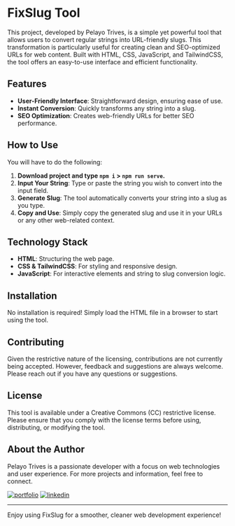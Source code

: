 # FixSlug Tool

This project, developed by Pelayo Trives, is a simple yet powerful tool that allows users to convert regular strings into URL-friendly slugs. This transformation is particularly useful for creating clean and SEO-optimized URLs for web content. Built with HTML, CSS, JavaScript, and TailwindCSS, the tool offers an easy-to-use interface and efficient functionality.

## Features

- **User-Friendly Interface**: Straightforward design, ensuring ease of use.
- **Instant Conversion**: Quickly transforms any string into a slug.
- **SEO Optimization**: Creates web-friendly URLs for better SEO performance.

## How to Use

You will have to do the following:

1. **Download project and type `npm i` > `npm run serve`.**
2. **Input Your String**: Type or paste the string you wish to convert into the input field.
3. **Generate Slug**: The tool automatically converts your string into a slug as you type.
4. **Copy and Use**: Simply copy the generated slug and use it in your URLs or any other web-related context.

## Technology Stack

- **HTML**: Structuring the web page.
- **CSS & TailwindCSS**: For styling and responsive design.
- **JavaScript**: For interactive elements and string to slug conversion logic.

## Installation

No installation is required! Simply load the HTML file in a browser to start using the tool.

## Contributing

Given the restrictive nature of the licensing, contributions are not currently being accepted. However, feedback and suggestions are always welcome. Please reach out if you have any questions or suggestions.

## License

This tool is available under a Creative Commons (CC) restrictive license. Please ensure that you comply with the license terms before using, distributing, or modifying the tool.

## About the Author

Pelayo Trives is a passionate developer with a focus on web technologies and user experience. For more projects and information, feel free to connect.

[![portfolio](https://img.shields.io/badge/my_portfolio-000?style=for-the-badge&logo=ko-fi&logoColor=white)](https://pelayotrives.netlify.app/)
[![linkedin](https://img.shields.io/badge/linkedin-0A66C2?style=for-the-badge&logo=linkedin&logoColor=white)](https://www.linkedin.com/in/pelayo-trives-pozuelo/)

---

Enjoy using FixSlug for a smoother, cleaner web development experience!
